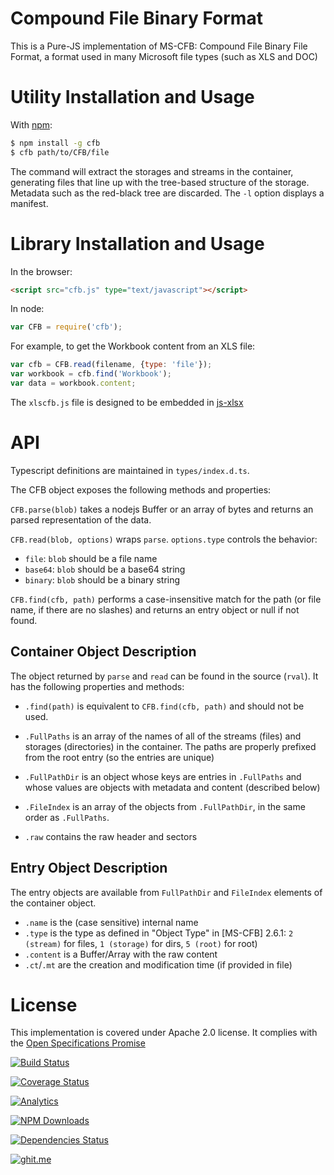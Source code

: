 # Compound File Binary Format

This is a Pure-JS implementation of MS-CFB: Compound File Binary File Format, a
format used in many Microsoft file types (such as XLS and DOC)

# Utility Installation and Usage

With [npm](https://www.npmjs.org/package/cfb):

```bash
$ npm install -g cfb
$ cfb path/to/CFB/file
```

The command will extract the storages and streams in the container, generating
files that line up with the tree-based structure of the storage.  Metadata such
as the red-black tree are discarded.  The `-l` option displays a manifest.

# Library Installation and Usage

In the browser:

```html
<script src="cfb.js" type="text/javascript"></script>
```

In node:

```js
var CFB = require('cfb');
```

For example, to get the Workbook content from an XLS file:

```js
var cfb = CFB.read(filename, {type: 'file'});
var workbook = cfb.find('Workbook');
var data = workbook.content;
```

The `xlscfb.js` file is designed to be embedded in [js-xlsx](http://git.io/xlsx)

# API

Typescript definitions are maintained in `types/index.d.ts`.

The CFB object exposes the following methods and properties:

`CFB.parse(blob)` takes a nodejs Buffer or an array of bytes and returns an
parsed representation of the data.

`CFB.read(blob, options)` wraps `parse`.  `options.type` controls the behavior:

- `file`: `blob` should be a file name
- `base64`: `blob` should be a base64 string
- `binary`: `blob` should be a binary string

`CFB.find(cfb, path)` performs a case-insensitive match for the path (or file
name, if there are no slashes) and returns an entry object or null if not found.

## Container Object Description

The object returned by `parse` and `read` can be found in the source (`rval`).
It has the following properties and methods:

- `.find(path)` is equivalent to `CFB.find(cfb, path)` and should not be used.

- `.FullPaths` is an array of the names of all of the streams (files) and
  storages (directories) in the container.  The paths are properly prefixed from
  the root entry (so the entries are unique)

- `.FullPathDir` is an object whose keys are entries in `.FullPaths` and whose
  values are objects with metadata and content (described below)

- `.FileIndex` is an array of the objects from `.FullPathDir`, in the same order
  as `.FullPaths`.

- `.raw` contains the raw header and sectors

## Entry Object Description

The entry objects are available from `FullPathDir` and `FileIndex` elements of
the container object.

- `.name` is the (case sensitive) internal name
- `.type` is the type as defined in "Object Type" in [MS-CFB] 2.6.1:
  `2 (stream)` for files, `1 (storage)` for dirs, `5 (root)` for root)
- `.content` is a Buffer/Array with the raw content
- `.ct`/`.mt` are the creation and modification time (if provided in file)

# License

This implementation is covered under Apache 2.0 license.  It complies with the
[Open Specifications Promise](http://www.microsoft.com/openspecifications/)

[![Build Status](https://travis-ci.org/SheetJS/js-cfb.svg?branch=master)](https://travis-ci.org/SheetJS/js-cfb)

[![Coverage Status](http://img.shields.io/coveralls/SheetJS/js-cfb/master.svg)](https://coveralls.io/r/SheetJS/js-cfb?branch=master)

[![Analytics](https://ga-beacon.appspot.com/UA-36810333-1/SheetJS/js-cfb?pixel)](https://github.com/SheetJS/js-cfb)

[![NPM Downloads](https://img.shields.io/npm/dt/cfb.svg)](https://npmjs.org/package/cfb)

[![Dependencies Status](https://david-dm.org/sheetjs/js-cfb/status.svg)](https://david-dm.org/sheetjs/js-cfb)

[![ghit.me](https://ghit.me/badge.svg?repo=sheetjs/js-cfb)](https://ghit.me/repo/sheetjs/js-cfb)


